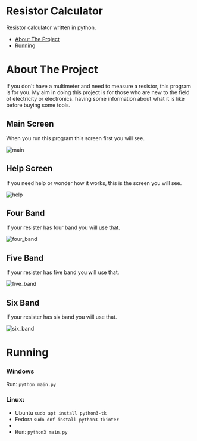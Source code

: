 # Resistor Calculator
Resistor calculator written in python.

* [About The Project](#about-the-project)
* [Running](#running)

# About The Project
If you don't have a multimeter and need to measure a resistor, this program is for you.
My aim in doing this project is for those who are new to the field of electricity or electronics.
having some information about what it is like before buying some tools.

## Main Screen
When you run this program this screen first you will see.

![main](https://user-images.githubusercontent.com/77579421/116830009-2186ac80-abb0-11eb-9329-8090aec20faa.PNG)


## Help Screen
If you need help or wonder how it works, this is the screen you will see.

![help](https://user-images.githubusercontent.com/77579421/116830015-25b2ca00-abb0-11eb-91b8-2660b2b2e5a5.PNG)


## Four Band
If your resister has four band you will use that.

![four_band](https://user-images.githubusercontent.com/77579421/116830020-2b101480-abb0-11eb-8390-d464e75bb004.PNG)


## Five Band
If your resister has five band you will use that.

![five_band](https://user-images.githubusercontent.com/77579421/116830027-2ea39b80-abb0-11eb-8e5a-8db84a98f6c3.PNG)


## Six Band
If your resister has six band you will use that.

![six_band](https://user-images.githubusercontent.com/77579421/116830033-319e8c00-abb0-11eb-965f-7c49fba94030.PNG)


# Running
### Windows
Run: ` python main.py `

### Linux: 
* Ubuntu `sudo apt install python3-tk`
* Fedora `sudo dnf install python3-tkinter`
* 
* Run: ` python3 main.py `
